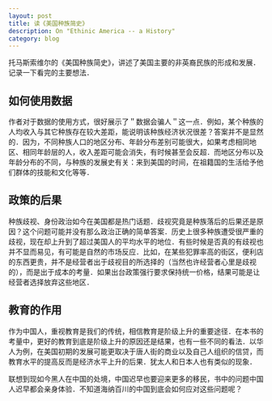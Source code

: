 ```yaml
---
layout: post
title: 读《美国种族简史》
description: On "Ethinic America -- a History" 
category: blog
---
```


托马斯索维尔的《美国种族简史》，讲述了美国主要的非英裔民族的形成和发展．记录一下看完的主要想法．

## 如何使用数据
作者对于数据的使用方式，很好展示了＂数据会骗人＂这一点．例如，某个种族的人均收入与其它种族存在较大差距，能说明该种族经济状况很差？答案并不是显然的．因为，不同种族人口的地区分布、年龄分布差别可能很大，如果考虑相同地区、相同年龄层的人，收入差距可能会消失，有时候甚至会反超．而地区分布以及年龄分布的不同，与种族的发展史有关：来到美国的时间，在祖籍国的生活给予他们群体的技能和文化等等．

## 政策的后果
种族歧视、身份政治如今在美国都是热门话题．歧视究竟是种族落后的后果还是原因？这个问题可能并没有那么政治正确的简单答案．历史上很多种族遭受很严重的歧视，现在却上升到了超过美国人的平均水平的地位．有些时候是否真的有歧视也并不显而易见，有可能是自然的市场反应．比如，在某些犯罪率高的街区，便利店的东西更贵，并不是经营者出于歧视目的所选择的（当然也许经营者心里是歧视的），而是出于成本的考量．如果出台政策强行要求保持统一价格，结果可能是让经营者选择放弃这些地区．

## 教育的作用
作为中国人，重视教育是我们的传统，相信教育是阶级上升的重要途径．在本书的考量中，更好的教育到底是阶级上升的原因还是结果，也有一些不同的看法．以华人为例，在美国初期的发展可能更取决于唐人街的商业以及自己人组织的信贷，而教育水平的提高反而是经济水平上升的后果．犹太人和日本人也有类似的现象．

联想到现如今黑人在中国的处境，中国迟早也要迎来更多的移民，书中的问题中国人迟早都会亲身体验．不知道海纳百川的中国到底会如何应对这些问题呢？

